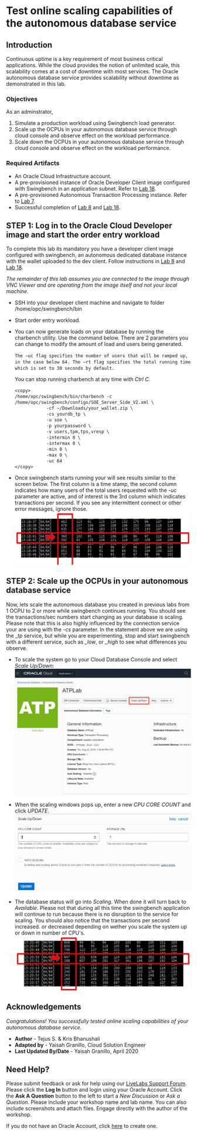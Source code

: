 # Test online scaling capabilities of the autonomous database service 

## Introduction
Continuous uptime is a key requirement of most business critical applications. While the cloud provides the notion of unlimited scale, this scalability comes at a cost of downtime with most services. The Oracle autonomous database service provides scalability without downtime as demonstrated in this lab.


### Objectives

As an adminstrator,
1. Simulate a production workload using Swingbench load generator.
2. Scale up the OCPUs in your autonomous database service through cloud console and observe effect on the workload performance.
3. Scale down the OCPUs in your autonomous database service through cloud console and observe effect on the workload performance.


### Required Artifacts

- An Oracle Cloud Infrastructure account.
- A pre-provisioned instance of Oracle Developer Client image configured with Swingbench in an application subnet. Refer to [Lab 18](?lab=lab-18-build-always-on-applications).
- A pre-provisioned Autonomous Transaction Processing instance. Refer to [Lab 7](?lab=lab-7-provisioning-databases).
- Successful completion of [Lab 8](?lab=lab-8-configuring-development-system) and [Lab 18](?lab=lab-18-build-always-on-applications).


## STEP 1: Log in to the Oracle Cloud Developer image and start the order entry workload

To complete this lab its mandatory you have a developer client image configured with swingbench, an autonomous dedicated database instance with the wallet uploaded to the dev client. Follow instructions in [Lab 8](?lab=lab-8-configuring-development-system) and [Lab 18](?lab=lab-18-build-always-on-applications).

*The remainder of this lab assumes you are connected to the image through VNC Viewer and are operating from the image itself and not your local machine.*

- SSH into your developer client machine and navigate to folder /home/opc/swingbench/bin

- Start order entry workload.

- You can now generate loads on your database by running the charbench utility.  Use the command below. There are 2 parameters you can change to modify the amount of load and users being generated. 

    ``The –uc flag specifies the number of users that will be ramped up, in the case below 64. The –rt flag specifies the total running time which is set to 30 seconds by default.``  

    You can stop running charbench at any time with *Ctrl C.*

    ```
    <copy>
    /home/opc/swingbench/bin/charbench -c /home/opc/swingbench/configs/SOE_Server_Side_V2.xml \
                -cf ~/Downloads/your_wallet.zip \
                -cs yourdb_tp \
                -u soe \
                -p yourpassword \
                -v users,tpm,tps,vresp \
                -intermin 0 \
                -intermax 0 \
                -min 0 \
                -max 0 \
                -uc 64 
    </copy>
    ```

- Once swingbench starts running your will see results similar to the screen below. The first column is a time stamp, the second column indicates how many users of the total users requested with the *-uc* parameter are active, and of interest is the 3rd column which indicates transactions per second. If you see any intermittent connect or other error messages, ignore those.
    ![](./images/swingbenchoutput.jpeg " ")



## STEP 2: Scale up the OCPUs in your autonomous database service

Now, lets scale the autonomous database you created in previous labs from 1 OCPU to 2 or more while swingbench continues running. You should see the transactions/sec numbers start changing as your database is scaling. Please note that this is also highly influenced by the connection service your are using with the *-cs* parameter. In the statement above we are using the *\_tp* service, but while you are experimenting, stop and start swingbench with a different service, such as *\_low*, or *\_high* to see what differences you observe.

- To scale the system go to your Cloud Database Console and select *Scale Up/Down*:
    ![](./images/scale.jpeg " ")

- When the scaling windows pops up, enter a new *CPU CORE COUNT* and click *UPDATE*.
    ![](./images/scale3.jpeg " ")

- The database status will go into *Scaling*. When done it will turn back to *Available*. Please not that during all this time the swingbench application will continue to run because there is no disruption to the service for scaling. You should also notice that the transactions per second increased. or decreased depending on wether you scale the system up or down in number of CPU's.
    ![](./images/swingout2.jpeg " ")


## Acknowledgements
*Congratulations! You successfully tested online scaling capabilities of your autonomous database service.*

- **Author** - Tejus S. & Kris Bhanushali
- **Adapted by** -  Yaisah Granillo, Cloud Solution Engineer
- **Last Updated By/Date** - Yaisah Granillo, April 2020


## Need Help?
Please submit feedback or ask for help using our [LiveLabs Support Forum](https://community.oracle.com/tech/developers/categories/autonomous-database-dedicated). Please click the **Log In** button and login using your Oracle Account. Click the **Ask A Question** button to the left to start a *New Discussion* or *Ask a Question*.  Please include your workshop name and lab name.  You can also include screenshots and attach files.  Engage directly with the author of the workshop.

If you do not have an Oracle Account, click [here](https://profile.oracle.com/myprofile/account/create-account.jspx) to create one.
